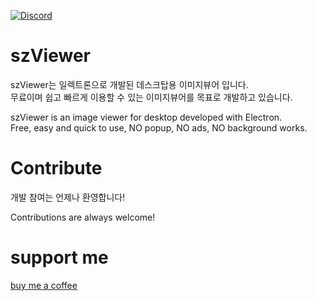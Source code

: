<a href="https://discord.gg/MPwx5zxjsM"><img alt="Discord" src="https://img.shields.io/discord/973575619680034867?logo=discord&logoColor=white"/></a> 

# szViewer
szViewer는 일렉트론으로 개발된 데스크탑용 이미지뷰어 입니다.   
무료이며 쉽고 빠르게 이용할 수 있는 이미지뷰어를 목표로 개발하고 있습니다.   

szViewer is an image viewer for desktop developed with Electron.   
Free, easy and quick to use,
NO popup, NO ads, NO background works.

# Contribute
개발 참여는 언제나 환영합니다!   

Contributions are always welcome! 

# support me
[buy me a coffee](https://www.buymeacoffee.com/skyzero)
